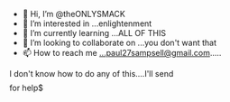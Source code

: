 - 👋 Hi, I’m @theONLYSMACK
- 👀 I’m interested in ...enlightenment
- 🌱 I’m currently learning ...ALL OF THIS
- 💞️ I’m looking to collaborate on ...you don't want that
- 📫 How to reach me ...paul27sampsell@gmail.com.....

<!---
theONLYSMACK/theONLYSMACK is a ✨ special ✨ repository because its `README.md` (this file) appears on your GitHub profile.
You can click the Preview link to take a look at your changes.
--->
I don't know how to do any of this....I'll send $$$$ for help$

